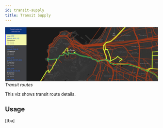 ```yaml
---
id: transit-supply
title: Transit Supply
---
```


![transit banner](../static/img/transit.jpg)
_Transit routes_

This viz shows transit route details.

## Usage

[tba]
